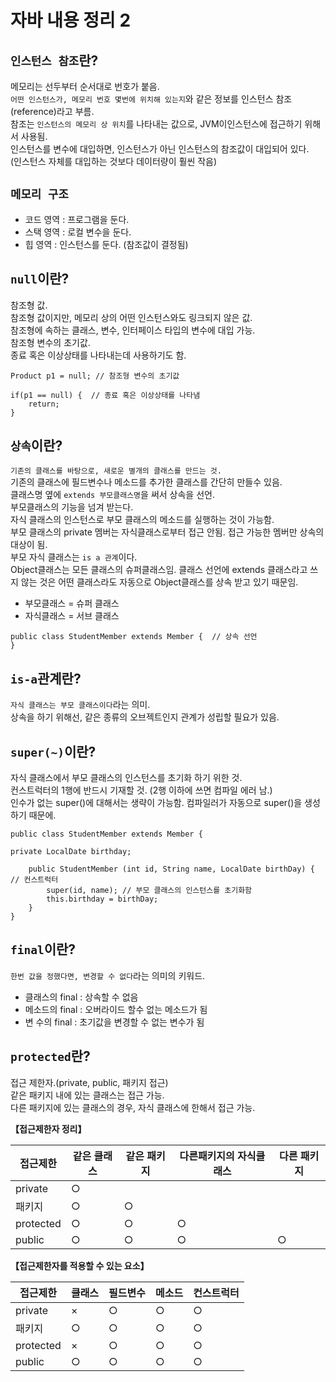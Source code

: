# 자바 내용 정리 2


## `인스턴스 참조`란?  
메모리는 선두부터 순서대로 번호가 붙음.  
`어떤 인스턴스가, 메모리 번호 몇번에 위치해 있는지`와 같은 정보를 인스턴스 참조(reference)라고 부름.  
참조는 `인스턴스의 메모리 상 위치`를 나타내는 값으로, JVM이인스턴스에 접근하기 위해서 사용됨.  
인스턴스를 변수에 대입하면, 인스턴스가 아닌 인스턴스의 참조값이 대입되어 있다.  
(인스턴스 자체를 대입하는 것보다 데이터량이 훨씬 작음)

## `메모리 구조`  
* 코드 영역 : 프로그램을 둔다.
* 스택 영역 : 로컬 변수을 둔다.
* 힙 영역 : 인스턴스를 둔다. (참조값이 결정됨)

## `null`이란?  
참조형 값.  
참조형 값이지만, 메모리 상의 어떤 인스턴스와도 링크되지 않은 값.  
참조형에 속하는 클래스, 변수, 인터페이스 타입의 변수에 대입 가능.  
참조형 변수의 초기값.  
종료 혹은 이상상태를 나타내는데 사용하기도 함.

~~~
Product p1 = null; // 참조형 변수의 초기값  

if(p1 == null) {  // 종료 혹은 이상상태를 나타냄  
	return;
}
~~~

## `상속`이란?  
`기존의 클래스를 바탕으로, 새로운 별개의 클래스를 만드는 것.`  
기존의 클래스에 필드변수나 메소드를 추가한 클래스를 간단히 만들수 있음.  
클래스명 옆에 `extends 부모클래스명`을 써서 상속을 선언.  
부모클래스의 기능을 넘겨 받는다.    
자식 클래스의 인스턴스로 부모 클래스의 메소드를 실행하는 것이 가능함.  
부모 클래스의 private 멤버는 자식클래스로부터 접근 안됨. 접근 가능한 멤버만 상속의 대상이 됨.  
부모 자식 클래스는 `is a 관계`이다.  
Object클래스는 모든 클래스의 슈퍼클래스임. 클래스 선언에 extends 클래스라고 쓰지 않는 것은 어떤 클래스라도 자동으로 Object클래스를 상속 받고 있기 때문임.
* 부모클래스 = 슈퍼 클래스
* 자식클래스 = 서브 클래스

~~~
public class StudentMember extends Member {  // 상속 선언
}
~~~

## `is-a`관계란?  
`자식 클래스는 부모 클래스이다`라는 의미.  
상속을 하기 위해선, 같은 종류의 오브젝트인지 관계가 성립할 필요가 있음.


## `super(~)`이란?  
자식 클래스에서 부모 클래스의 인스턴스를 초기화 하기 위한 것.  
컨스트럭터의 1행에 반드시 기재할 것. (2행 이하에 쓰면 컴파일 에러 남.)  
인수가 없는 super()에 대해서는 생략이 가능함. 컴파일러가 자동으로 super()을 생성하기 때문에.

~~~
public class StudentMember extends Member {  

private LocalDate birthday;

	public StudentMember (int id, String name, LocalDate birthDay) { // 컨스트럭터
		super(id, name); // 부모 클래스의 인스턴스를 초기화함
		this.birthday = birthDay;
	}
}
~~~

## `final`이란?  
`한번 값을 정했다면, 변경할 수 없다`라는 의미의 키워드.  
* 클래스의 final : 상속할 수 없음
* 메소드의 final : 오버라이드 할수 없는 메소드가 됨
* 변  수의 final : 초기값을 변경할 수 없는 변수가 됨


## `protected`란?  
접근 제한자.(private, public, 패키지 접근)  
같은 패키지 내에 있는 클래스는 접근 가능.  
다른 패키지에 있는 클래스의 경우, 자식 클래스에 한해서 접근 가능.  

**【접근제한자 정리】**  

접근제한  |같은 클래스 |같은 패키지 |다른패키지의 자식클래스|다른 패키지
----------|------------|------------|-----------------------|------------
private   |○          |            |                       |            
패키지    |○          |○          |                       |            
protected |○          |○          |○                     |            
public    |○          |○          |○                     |○          


**【접근제한자를 적용할 수 있는 요소】**  

접근제한  |클래스    |필드변수  |메소드    |컨스트럭터
----------|----------|----------|----------|----------
private   |×        |○        |○        |○
패키지    |○        |○        |○        |○
protected |×        |○        |○        |○
public    |○        |○        |○        |○
